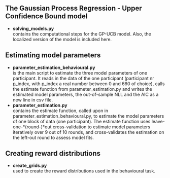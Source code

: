 ## The Gaussian Process Regression - Upper Confidence Bound model
* **solving_models.py**  
    contains the computational steps for the GP-UCB model. Also, the localized version of the model is included here.

## Estimating model parameters
* **parameter_estimation_behavioural.py**  
    is the main script to estimate the three model parameters of one participant. It reads in the data of the one participant (participant nr p_index, with p_index a real number between 0 and 660 of choice), calls the estimate function from parameter_estimation.py and writes the estimated model parameters, the out-of-sample NLL and the AIC as a new line in csv file.
* **parameter_estimation.py**  
    contains the estimate function, called upon in parameter_estimation_behavioural.py, to estimate the model parameters of one block of data (one participant). The estimate function uses leave-one-*(round-)*out cross-validation to estimate model parameters iteratively over 9 out of 10 rounds, and cross-validates the estimation on the left-out round to assess model fits.


## Creating reward distributions
* **create_grids.py**  
    used to create the reward distributions used in the behavioural task. 

    
